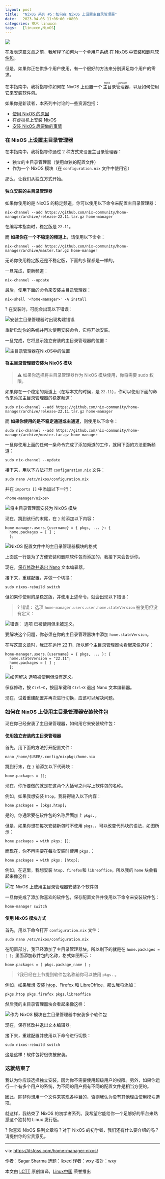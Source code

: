 ```yaml
---
layout: post
title:	"NixOS 系列 #5：如何在 NixOS 上设置主目录管理器"
date:	2023-04-06 11:06:00 +0800 
categories:	技术 linuxcn 
tags:	[linuxcn,NixOS]
---
```



![](/Asserts/Images//attachment/album/202304/06/110641k8v9q1152hhhh114.jpg)


在发表这篇文章之前，我解释了如何为一个单用户系统 [在 NixOS 中安装和删除软件包](/article-15645-1.html)。


但是，如果你正在供多个用户使用，有一个很好的方法来分别满足每个用户的需求。


在本指南中，我将指导你如何在 NixOS 上设置一个<ruby> 主目录管理器 <rp>  （ </rp> <rt>  Home Manager </rt> <rp>  ） </rp></ruby>，以及如何使用它来安装软件包。


如果你是新读者，本系列中讨论的一些资源包括：


* [使用 NixOS 的原因](/article-15606-1.html)
* [在虚拟机上安装 NixOS](/article-15624-1.html)
* [安装 NixOS 后要做的事情](/article-15663-1.html)


### 在 NixOS 上设置主目录管理器


在本指南中，我将指导你通过 2 种方式来设置主目录管理器：


* 独立的主目录管理器（使用单独的配置文件）
* 作为一个 NixOS 模块（在 `configuration.nix` 文件中使用它）


那么，让我们从独立方式开始。


#### 独立安装的主目录管理器


如果你使用的是 NixOS 的稳定频道，你可以使用以下命令来配置主目录管理器：



```
nix-channel --add https://github.com/nix-community/home-manager/archive/release-22.11.tar.gz home-manager

```

在编写本指南时，稳定版是 `22.11`。


而 **如果你在一个不稳定的频道上**，请使用以下命令：



```
nix-channel --add https://github.com/nix-community/home-manager/archive/master.tar.gz home-manager

```

无论你使用稳定版还是不稳定版，下面的步骤都是一样的。


一旦完成，更新频道：



```
nix-channel --update

```

最后，使用下面的命令来安装主目录管理器：



```
nix-shell '<home-manager>' -A install

```

?️ 在安装时，可能会出现以下错误：


![安装主目录管理器时出现构建错误](/Asserts/Images//attachment/album/202304/06/110643if01f44x191v499u.png)


重新启动你的系统并再次使用安装命令，它将开始安装。


一旦完成，它将显示独立安装的主目录管理器的位置：


![主目录管理器在NixOS中的位置](/Asserts/Images//attachment/album/202304/06/110644kg7j9zeuivn9bq06.png)


#### 将主目录管理器安装为 NixOS 模块



> 
> ⚠️ 如果你选择将主目录管理器作为 NixOS 模块使用，你将需要 sudo 权限。
> 
> 
> 


如果你在一个稳定的频道上（在写本文的时候，是 `22.11`），你可以使用下面的命令来添加主目录管理器的稳定频道：



```
sudo nix-channel --add https://github.com/nix-community/home-manager/archive/release-22.11.tar.gz home-manager

```

而 **如果你使用的是不稳定通道或主通道**，则使用以下命令：



```
sudo nix-channel --add https://github.com/nix-community/home-manager/archive/master.tar.gz home-manager

```

一旦你使用上面的任何一条命令完成了添加频道的工作，就用下面的方法更新频道：



```
sudo nix-channel --update

```

接下来，用以下方法打开 `configuration.nix` 文件：



```
sudo nano /etc/nixos/configuration.nix

```

并在 `imports []` 中添加以下一行：



```
<home-manager/nixos>

```

![将主目录管理器安装为 NixOS 模块](/Asserts/Images//attachment/album/202304/06/110644oczkc2r5ko224zcc.png)


现在，跳到该行的末尾，在 `}` 前添加以下内容：



```
home-manager.users.{username} = { pkgs, ... }: {
  home.packages = [ ] ;
  };

```

![NixOS 配置文件中的主目录管理器模块的格式](/Asserts/Images//attachment/album/202304/06/110644p8s1e9mz9391e9cz.png)


上面这一行是为了方便安装和删除软件包而添加的，我接下来会告诉你。


现在，[保存修改并退出 Nano](https://linuxhandbook.com/nano-save-exit/?ref=itsfoss.com) 文本编辑器。


接下来，重建配置，并做一个切换：



```
sudo nixos-rebuild switch

```

但如果你使用的是稳定版，并使用上述命令，就会出现以下错误：



> 
> ?️ 错误： 选项 `home-manager.users.user.home.stateVersion` 被使用但没有定义：
> 
> 
> 


![错误： 选项  已被使用但未被定义。](/Asserts/Images//attachment/album/202304/06/110645o7q7mx0gq200al00.png)


要解决这个问题，你必须在你的主目录管理器块中添加 `home.stateVersion`。


在写这篇文章时，我正在运行 22.11，所以整个主目录管理器块看起来像这样：



```
home-manager.users.{username} = { pkgs, ... }: {
  home.stateVersion = "22.11";  
  home.packages = [ ] ;
  };

```

![如何解决  选项被使用但没有定义。](/Asserts/Images//attachment/album/202304/06/110645m9bm99b74z5eum48.png)


保存修改，按 `Ctrl+O`，按回车键和 `Ctrl+X` 退出 Nano 文本编辑器。


现在，试着重建配置并再次进行切换，应该可以解决问题。


### 如何在 NixOS 上使用主目录管理器安装软件包


现在你已经安装了主目录管理器，如何用它来安装软件包：


#### 使用独立安装的主目录管理器


首先，用下面的方法打开配置文件：



```
nano /home/$USER/.config/nixpkgs/home.nix

```

跳到行末，在 `}` 前添加以下代码块：



```
home.packages = [];

```

现在，你所要做的就是在这两个大括号之间写上软件包的名称。


例如，如果我想安装 `htop`，我将得输入以下内容：



```
home.packages = [pkgs.htop];

```

是的，你通常要在软件包的名称后面加上 `pkgs.`。


但是，如果你想在每次安装新包时不使用 `pkgs.`，可以改变代码块的语法，如图所示：



```
home.packages = with pkgs; [];

```

而现在，你不再需要在每次安装时使用 `pkgs.`：



```
home.packages = with pkgs; [htop];

```

例如，在这里，我想安装 `htop`、`firefox`和 `libreoffice`，所以我的 `home` 块会看起来像这样：


![在 NixOS 上使用主目录管理器安装多个软件包](/Asserts/Images//attachment/album/202304/06/110645d3exfdszmrkzkrym.png)


一旦你完成了添加你喜欢的软件包，保存配置文件并使用以下命令来安装软件包：



```
home-manager switch

```

#### 使用 NixOS 模块方式


首先，用以下命令打开 `configuration.nix` 文件：



```
sudo nano /etc/nixos/configuration.nix

```

在配置部分，我已经添加了主目录管理器块，所以剩下的就是在 `home.packages = [ ];` 里面添加软件包的名称，格式如图所示：



```
home.packages = [ pkgs.package_name ] ;

```


> 
> ?我已经在上节提到软件包名称前你可以使用 `pkgs.` 。
> 
> 
> 


例如，如果我想 [安装 htop](https://itsfoss.com/use-htop/)、Firefox 和 LibreOffice，那么我将添加：



```
pkgs.htop pkgs.firefox pkgs.libreoffice

```

然后我的主目录管理器块会看起来像这样：


![作为 NixOS 模块在主目录管理器中安装多个软件包](/Asserts/Images//attachment/album/202304/06/110645kuczbvmfweevf28c.png)


现在，保存修改并退出文本编辑器。


接下来，重建配置并使用以下命令进行切换：



```
sudo nixos-rebuild switch

```

这是这样！软件包将很快被安装。


### 这就结束了


我认为你应该选择独立安装，因为你不需要使用超级用户的权限。另外，如果你运行一个有多个用户的系统，为不同的用户拥有不同的配置文件是相当方便的。


因此，除非你想用一个文件来实现各种目的，否则我认为没有其他理由使用模块选项。


就这样，我结束了 NixOS 的初学者系列。我希望它能给你一个足够好的平台来熟悉这个独特的 Linux 发行版。


? 你喜欢 NixOS 系列文章吗？对于 NixOS 的初学者，我们还有什么要介绍的吗？请提供你的宝贵意见。




---


via: <https://itsfoss.com/home-manager-nixos/>


作者：[Sagar Sharma](https://itsfoss.com/author/sagar/) 选题：[lkxed](https://github.com/lkxed/) 译者：[wxy](https://github.com/wxy) 校对：[wxy](https://github.com/wxy)


本文由 [LCTT](https://github.com/LCTT/TranslateProject) 原创编译，[Linux中国](https://linux.cn/) 荣誉推出
